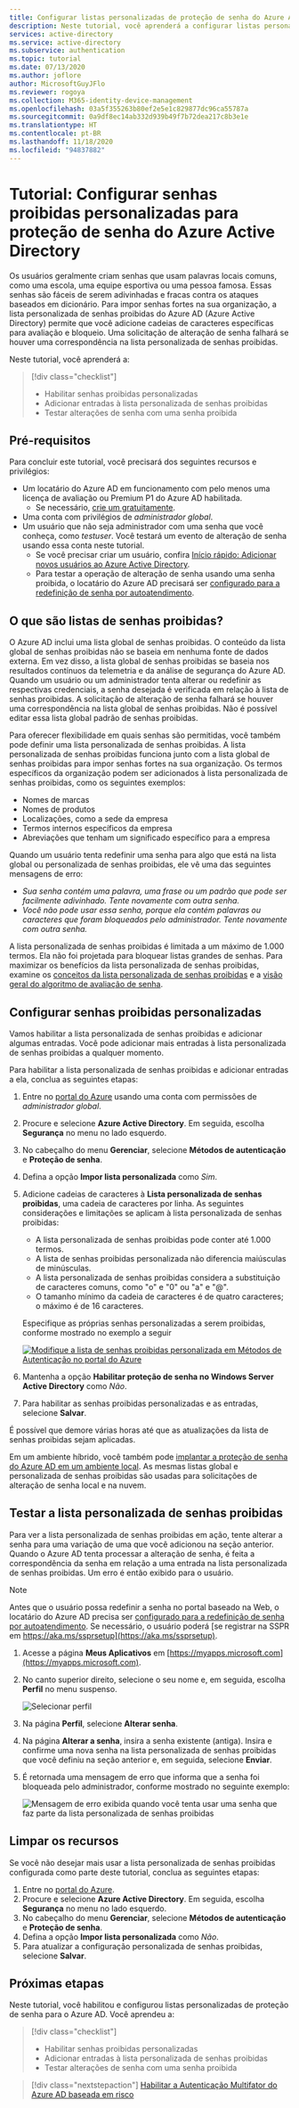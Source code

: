 ```yaml
---
title: Configurar listas personalizadas de proteção de senha do Azure Active Directory
description: Neste tutorial, você aprenderá a configurar listas personalizadas de proteção de senhas proibidas do Azure Active Directory para restringir palavras comuns no ambiente.
services: active-directory
ms.service: active-directory
ms.subservice: authentication
ms.topic: tutorial
ms.date: 07/13/2020
ms.author: joflore
author: MicrosoftGuyJFlo
ms.reviewer: rogoya
ms.collection: M365-identity-device-management
ms.openlocfilehash: 03a5f355263b80ef2e5e1c829877dc96ca55787a
ms.sourcegitcommit: 0a9df8ec14ab332d939b49f7b72dea217c8b3e1e
ms.translationtype: HT
ms.contentlocale: pt-BR
ms.lasthandoff: 11/18/2020
ms.locfileid: "94837882"
---
```

# <a name="tutorial-configure-custom-banned-passwords-for-azure-active-directory-password-protection"></a>Tutorial: Configurar senhas proibidas personalizadas para proteção de senha do Azure Active Directory

Os usuários geralmente criam senhas que usam palavras locais comuns, como uma escola, uma equipe esportiva ou uma pessoa famosa. Essas senhas são fáceis de serem adivinhadas e fracas contra os ataques baseados em dicionário. Para impor senhas fortes na sua organização, a lista personalizada de senhas proibidas do Azure AD (Azure Active Directory) permite que você adicione cadeias de caracteres específicas para avaliação e bloqueio. Uma solicitação de alteração de senha falhará se houver uma correspondência na lista personalizada de senhas proibidas.

Neste tutorial, você aprenderá a:

> [!div class="checklist"]
> * Habilitar senhas proibidas personalizadas
> * Adicionar entradas à lista personalizada de senhas proibidas
> * Testar alterações de senha com uma senha proibida

## <a name="prerequisites"></a>Pré-requisitos

Para concluir este tutorial, você precisará dos seguintes recursos e privilégios:

* Um locatário do Azure AD em funcionamento com pelo menos uma licença de avaliação ou Premium P1 do Azure AD habilitada.
    * Se necessário, [crie um gratuitamente](https://azure.microsoft.com/free/?WT.mc_id=A261C142F).
* Uma conta com privilégios de *administrador global*.
* Um usuário que não seja administrador com uma senha que você conheça, como *testuser*. Você testará um evento de alteração de senha usando essa conta neste tutorial.
    * Se você precisar criar um usuário, confira [Início rápido: Adicionar novos usuários ao Azure Active Directory](../fundamentals/add-users-azure-active-directory.md).
    * Para testar a operação de alteração de senha usando uma senha proibida, o locatário do Azure AD precisará ser [configurado para a redefinição de senha por autoatendimento](tutorial-enable-sspr.md).

## <a name="what-are-banned-password-lists"></a>O que são listas de senhas proibidas?

O Azure AD inclui uma lista global de senhas proibidas. O conteúdo da lista global de senhas proibidas não se baseia em nenhuma fonte de dados externa. Em vez disso, a lista global de senhas proibidas se baseia nos resultados contínuos da telemetria e da análise de segurança do Azure AD. Quando um usuário ou um administrador tenta alterar ou redefinir as respectivas credenciais, a senha desejada é verificada em relação à lista de senhas proibidas. A solicitação de alteração de senha falhará se houver uma correspondência na lista global de senhas proibidas. Não é possível editar essa lista global padrão de senhas proibidas.

Para oferecer flexibilidade em quais senhas são permitidas, você também pode definir uma lista personalizada de senhas proibidas. A lista personalizada de senhas proibidas funciona junto com a lista global de senhas proibidas para impor senhas fortes na sua organização. Os termos específicos da organização podem ser adicionados à lista personalizada de senhas proibidas, como os seguintes exemplos:

* Nomes de marcas
* Nomes de produtos
* Localizações, como a sede da empresa
* Termos internos específicos da empresa
* Abreviações que tenham um significado específico para a empresa

Quando um usuário tenta redefinir uma senha para algo que está na lista global ou personalizada de senhas proibidas, ele vê uma das seguintes mensagens de erro:

* *Sua senha contém uma palavra, uma frase ou um padrão que pode ser facilmente adivinhado. Tente novamente com outra senha.*
* *Você não pode usar essa senha, porque ela contém palavras ou caracteres que foram bloqueados pelo administrador. Tente novamente com outra senha.*

A lista personalizada de senhas proibidas é limitada a um máximo de 1.000 termos. Ela não foi projetada para bloquear listas grandes de senhas. Para maximizar os benefícios da lista personalizada de senhas proibidas, examine os [conceitos da lista personalizada de senhas proibidas](concept-password-ban-bad.md#custom-banned-password-list) e a [visão geral do algoritmo de avaliação de senha](concept-password-ban-bad.md#how-are-passwords-evaluated).

## <a name="configure-custom-banned-passwords"></a>Configurar senhas proibidas personalizadas

Vamos habilitar a lista personalizada de senhas proibidas e adicionar algumas entradas. Você pode adicionar mais entradas à lista personalizada de senhas proibidas a qualquer momento.

Para habilitar a lista personalizada de senhas proibidas e adicionar entradas a ela, conclua as seguintes etapas:

1. Entre no [portal do Azure](https://portal.azure.com) usando uma conta com permissões de *administrador global*.
1. Procure e selecione **Azure Active Directory**. Em seguida, escolha **Segurança** no menu no lado esquerdo.
1. No cabeçalho do menu **Gerenciar**, selecione **Métodos de autenticação** e **Proteção de senha**.
1. Defina a opção **Impor lista personalizada** como *Sim*.
1. Adicione cadeias de caracteres à **Lista personalizada de senhas proibidas**, uma cadeia de caracteres por linha. As seguintes considerações e limitações se aplicam à lista personalizada de senhas proibidas:

    * A lista personalizada de senhas proibidas pode conter até 1.000 termos.
    * A lista de senhas proibidas personalizada não diferencia maiúsculas de minúsculas.
    * A lista personalizada de senhas proibidas considera a substituição de caracteres comuns, como "o" e "0" ou "a" e "\@".
    * O tamanho mínimo da cadeia de caracteres é de quatro caracteres; o máximo é de 16 caracteres.

    Especifique as próprias senhas personalizadas a serem proibidas, conforme mostrado no exemplo a seguir

    [ ![Modifique a lista de senhas proibidas personalizada em Métodos de Autenticação no portal do Azure](media/tutorial-configure-custom-password-protection/enable-configure-custom-banned-passwords-cropped.png) ](media/tutorial-configure-custom-password-protection/enable-configure-custom-banned-passwords.png#lightbox)

1. Mantenha a opção **Habilitar proteção de senha no Windows Server Active Directory** como *Não*.
1. Para habilitar as senhas proibidas personalizadas e as entradas, selecione **Salvar**.

É possível que demore várias horas até que as atualizações da lista de senhas proibidas sejam aplicadas.

Em um ambiente híbrido, você também pode [implantar a proteção de senha do Azure AD em um ambiente local](howto-password-ban-bad-on-premises-deploy.md). As mesmas listas global e personalizada de senhas proibidas são usadas para solicitações de alteração de senha local e na nuvem.

## <a name="test-custom-banned-password-list"></a>Testar a lista personalizada de senhas proibidas

Para ver a lista personalizada de senhas proibidas em ação, tente alterar a senha para uma variação de uma que você adicionou na seção anterior. Quando o Azure AD tenta processar a alteração de senha, é feita a correspondência da senha em relação a uma entrada na lista personalizada de senhas proibidas. Um erro é então exibido para o usuário.

> [!NOTE]
> Antes que o usuário possa redefinir a senha no portal baseado na Web, o locatário do Azure AD precisa ser [configurado para a redefinição de senha por autoatendimento](tutorial-enable-sspr.md). Se necessário, o usuário poderá [se registrar na SSPR em https://aka.ms/ssprsetup](https://aka.ms/ssprsetup).

1. Acesse a página **Meus Aplicativos** em [https://myapps.microsoft.com](https://myapps.microsoft.com).
1. No canto superior direito, selecione o seu nome e, em seguida, escolha **Perfil** no menu suspenso.

    ![Selecionar perfil](media/tutorial-configure-custom-password-protection/myapps-profile.png)

1. Na página **Perfil**, selecione **Alterar senha**.
1. Na página **Alterar a senha**, insira a senha existente (antiga). Insira e confirme uma nova senha na lista personalizada de senhas proibidas que você definiu na seção anterior e, em seguida, selecione **Enviar**.
1. É retornada uma mensagem de erro que informa que a senha foi bloqueada pelo administrador, conforme mostrado no seguinte exemplo:

    ![Mensagem de erro exibida quando você tenta usar uma senha que faz parte da lista personalizada de senhas proibidas](media/tutorial-configure-custom-password-protection/password-change-error.png)

## <a name="clean-up-resources"></a>Limpar os recursos

Se você não desejar mais usar a lista personalizada de senhas proibidas configurada como parte deste tutorial, conclua as seguintes etapas:

1. Entre no [portal do Azure](https://portal.azure.com).
1. Procure e selecione **Azure Active Directory**. Em seguida, escolha **Segurança** no menu no lado esquerdo.
1. No cabeçalho do menu **Gerenciar**, selecione **Métodos de autenticação** e **Proteção de senha**.
1. Defina a opção **Impor lista personalizada** como *Não*.
1. Para atualizar a configuração personalizada de senhas proibidas, selecione **Salvar**.

## <a name="next-steps"></a>Próximas etapas

Neste tutorial, você habilitou e configurou listas personalizadas de proteção de senha para o Azure AD. Você aprendeu a:

> [!div class="checklist"]
> * Habilitar senhas proibidas personalizadas
> * Adicionar entradas à lista personalizada de senhas proibidas
> * Testar alterações de senha com uma senha proibida

> [!div class="nextstepaction"]
> [Habilitar a Autenticação Multifator do Azure AD baseada em risco](./tutorial-enable-azure-mfa.md)